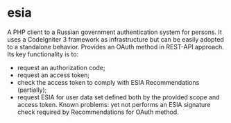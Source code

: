 # esia
A PHP client to a Russian government authentication system for persons. 
It uses a CodeIgniter 3 framework as infrastructure but can be easily adopted to a standalone behavior.
Provides an OAuth method in REST-API approach.
Its key functionality is to: 
  - request an authorization code;
  - request an access token;
  - check the access token to comply with ESIA Recommendations (partially);
  - request ESIA for user data set defined both by the provided scope and access token.
Known problems: yet not performs an ESIA signature check required by Recommendations for OAuth method.

